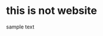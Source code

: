 <html>
  <head>
    <h1> this is not website </h1>
  </head>
  <body>
    <p> sample text</p>
  </body>
</html>
